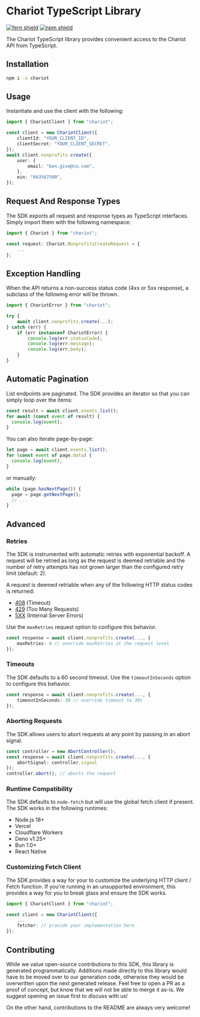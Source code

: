 # Chariot TypeScript Library

[![fern shield](https://img.shields.io/badge/%F0%9F%8C%BF-SDK%20generated%20by%20Fern-brightgreen)](https://github.com/fern-api/fern)
[![npm shield](https://img.shields.io/npm/v/chariot)](https://www.npmjs.com/package/chariot)

The Chariot TypeScript library provides convenient access to the Chariot API from TypeScript.

## Installation

```sh
npm i -s chariot
```

## Usage

Instantiate and use the client with the following:

```typescript
import { ChariotClient } from "chariot";

const client = new ChariotClient({ 
    clientId: "YOUR_CLIENT_ID",
    clientSecret: "YOUR_CLIENT_SECRET",
});
await client.nonprofits.create({
    user: {
        email: "ben.give@co.com",
    },
    ein: "043567500",
});
```

## Request And Response Types

The SDK exports all request and response types as TypeScript interfaces. Simply import them with the
following namespace:

```typescript
import { Chariot } from "chariot";

const request: Chariot.NonprofitsCreateRequest = {
    ...
};
```

## Exception Handling

When the API returns a non-success status code (4xx or 5xx response), a subclass of the following error
will be thrown.

```typescript
import { ChariotError } from "chariot";

try {
    await client.nonprofits.create(...);
} catch (err) {
    if (err instanceof ChariotError) {
        console.log(err.statusCode);
        console.log(err.message);
        console.log(err.body);
    }
}
```

## Automatic Pagination

List endpoints are paginated. The SDK provides an iterator so that you 
can simply loop over the items: 

```ts
const result = await client.events.list();
for await (const event of result) {
  console.log(event);
}
```

You can also iterate page-by-page:

```ts
let page = await client.events.list();
for (const event of page.data) {
  console.log(event);
}
```

or manually: 

```ts
while (page.hasNextPage()) {
  page = page.getNextPage();
  // ...
}
```

## Advanced

### Retries

The SDK is instrumented with automatic retries with exponential backoff. A request will be retried as long
as the request is deemed retriable and the number of retry attempts has not grown larger than the configured
retry limit (default: 2).

A request is deemed retriable when any of the following HTTP status codes is returned:

-   [408](https://developer.mozilla.org/en-US/docs/Web/HTTP/Status/408) (Timeout)
-   [429](https://developer.mozilla.org/en-US/docs/Web/HTTP/Status/429) (Too Many Requests)
-   [5XX](https://developer.mozilla.org/en-US/docs/Web/HTTP/Status/500) (Internal Server Errors)

Use the `maxRetries` request option to configure this behavior.

```typescript
const response = await client.nonprofits.create(..., {
    maxRetries: 0 // override maxRetries at the request level
});
```

### Timeouts

The SDK defaults to a 60 second timeout. Use the `timeoutInSeconds` option to configure this behavior.

```typescript
const response = await client.nonprofits.create(..., {
    timeoutInSeconds: 30 // override timeout to 30s
});
```

### Aborting Requests

The SDK allows users to abort requests at any point by passing in an abort signal.

```typescript
const controller = new AbortController();
const response = await client.nonprofits.create(..., {
    abortSignal: controller.signal
});
controller.abort(); // aborts the request
```

### Runtime Compatibility

The SDK defaults to `node-fetch` but will use the global fetch client if present. The SDK works in the following
runtimes:

-   Node.js 18+
-   Vercel
-   Cloudflare Workers
-   Deno v1.25+
-   Bun 1.0+
-   React Native

### Customizing Fetch Client

The SDK provides a way for your to customize the underlying HTTP client / Fetch function. If you're running in an
unsupported environment, this provides a way for you to break glass and ensure the SDK works.

```typescript
import { ChariotClient } from "chariot";

const client = new ChariotClient({
    ...
    fetcher: // provide your implementation here
});
```

## Contributing

While we value open-source contributions to this SDK, this library is generated programmatically.
Additions made directly to this library would have to be moved over to our generation code,
otherwise they would be overwritten upon the next generated release. Feel free to open a PR as
a proof of concept, but know that we will not be able to merge it as-is. We suggest opening
an issue first to discuss with us!

On the other hand, contributions to the README are always very welcome!
